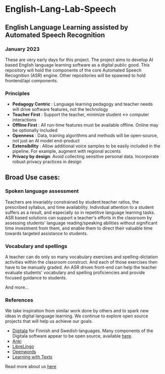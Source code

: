 # English-Lang-Lab-Speech

## English Language Learning assisted by Automated Speech Recognition

### January 2023
These are very early days for this project. The project aims to develop AI based English language learning software as a digital public good. This repository will hold the components of the core Automated Speech Recognition (ASR) engine. Other repositories will be spawned to hold frontend/api components.

### Principles

- **Pedagogy Centric** : Language learning pedagogy and teacher needs will drive software features, not the technology
- **Teacher First**    : Support the teacher, minimize student <-> computer interactions
- **Offline First**    : All run-time features must be available offline. Online may be optionally included
- **Openness**         : Data, training algorithms and methods will be open-source, not just an AI model end-product
- **Extensibility**    : Allow additional voice samples to be easily included in the pipeline. For example, augment with regional accents
- **Privacy by design**: Avoid collecting sensitive personal data. Incorporate robust privacy practices in design

## Broad Use cases:

### Spoken language assessment
Teachers are invariably constrained by student:teacher ratios, the prescribed syllabus, and time availability. Individual attention to a student suffers as a result, and especially so in repetitive language learning tasks. ASR based solutions can support a teacher's efforts in the classroom by assessing students' language reading/speaking abilities without significant time investment from them, and enable them to direct their valuable time towards targeted assistance to students.

### Vocabulary and spellings
A teacher can do only so many vocabulary exercises and spelling-dictation activities within the classroom construct. And each of those exercises then have to be manually graded. An ASR driven front-end can help the teacher evaluate students' vocabulary and spelling proficiencies and provide focused guidance to students.

And more...

### References
We take inspiration from similar work done by others and to spark new ideas in digital language learning. We continue to explore open source projects that will help us achieve our goals. 
- [Digitala](https://www.helsinki.fi/en/projects/digital-support-for-learning-and-assessing-second-language-speaking/about-digitala) for Finnish and Swedish languages. Many components of the Digitala software appear to be open source, available [here](https://github.com/aalto-speech).
- [Anki](https://apps.ankiweb.net)
- [LibreLingo](https://github.com/LibreLingo/LibreLingo)
- [Openwords](https://github.com/Openwords/OpenwordsWebapp)
- [Learning with Texts](https://github.com/edoreld/learning-with-texts)

Read more about us [here](https://itforchange.net/education)
